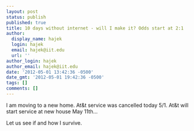 ```yaml
---
layout: post
status: publish
published: true
title: 10 days without internet - will I make it? Odds start at 2:1
author:
  display_name: hajek
  login: hajek
  email: hajek@iit.edu
  url: ''
author_login: hajek
author_email: hajek@iit.edu
date: '2012-05-01 13:42:36 -0500'
date_gmt: '2012-05-01 19:42:36 -0500'
tags: []
comments: []
---
```

<p>I am moving to a new home.  At&t service was cancelled today 5/1.  At&t will start service at new house May 11th...</p>
<p>Let us see if and how I survive.</p>
